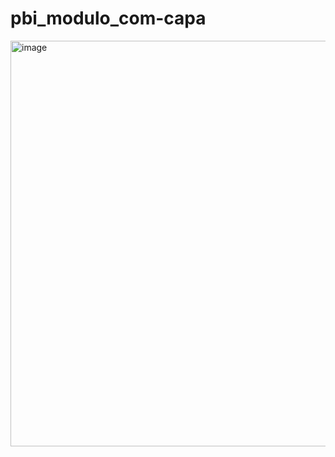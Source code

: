 # pbi_modulo_com-capa

<img width="649" alt="image" src="https://github.com/user-attachments/assets/e3a500ee-78ea-45d9-97c6-6523a5e0e3cb">
